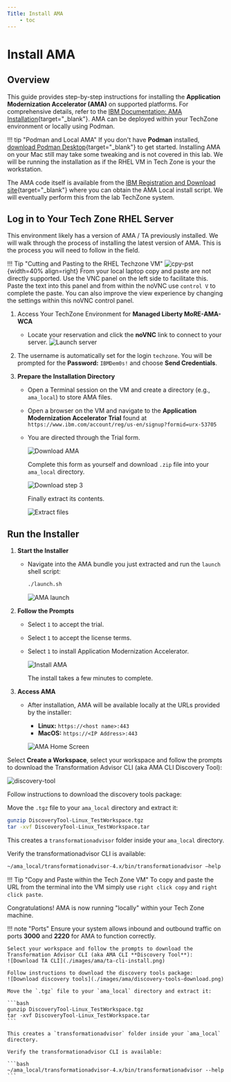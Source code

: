 ```yaml
---
Title: Install AMA
    - toc
---
```


# Install AMA

## Overview

This guide provides step-by-step instructions for installing the **Application Modernization Accelerator (AMA)** on supported platforms. For comprehensive details, refer to the [IBM Documentation: AMA Installation](https://www.ibm.com/docs/en/ama?topic=install){target="_blank"}. AMA can be deployed within your TechZone environment or locally using Podman.

!!! tip "Podman and Local AMA"
    If you don't have **Podman** installed, [download Podman Desktop](https://podman-desktop.io/downloads){target="_blank"} to get started.  Installing AMA on your Mac still may take some tweaking and is not covered in this lab.  We will be running the installation as if the RHEL VM in Tech Zone is your the workstation.

The AMA code itself is available from the [IBM Registration and Download site](https://www.ibm.com/account/reg/us-en/signup?formid=urx-53705){target="_blank"} where you can obtain the AMA Local install script.  We will eventually perform this from the lab TechZone system.

## Log in to Your Tech Zone RHEL Server

This environment likely has a version of AMA / TA previously installed.  We will walk through the process of installing the latest version of AMA.  This is the process you will need to follow in the field.

!!! Tip "Cutting and Pasting to the RHEL Techzone VM"
    ![cpy-pst](./images/copy-paste-vnc.png){width=40% align=right} From your local laptop copy and paste are not directly supported.  Use the VNC panel on the left side to facilitate this.  Paste the text into this panel and from within the noVNC use `control V` to complete the paste.  You can also improve the view experience by changing the settings within this noVNC control panel.
    
1. Access Your TechZone Environment for **Managed Liberty MoRE-AMA-WCA**
    - Locate your reservation and click the **noVNC** link to connect to your server.
    ![Launch server](./images/server-connect.png)

2. The username is automatically set for the login  `techzone`.  You will be prompted for the **Password:** `IBMDem0s!` and choose **Send Credentials**.

3. **Prepare the Installation Directory**  
    - Open a Terminal session on the VM and create a directory (e.g., `ama_local`) to store AMA files.
    - Open a browser on the VM and navigate to the **Application Modernization Accelerator Trial** found at `https://www.ibm.com/account/reg/us-en/signup?formid=urx-53705`
    - You are directed through the Trial form.

        ![Download AMA](./images/ama-download.png)

        Complete this form as yourself and download `.zip` file into your `ama_local` directory.

        ![Download step 3](./images/ama-download-3.png)

        Finally extract its contents.
        
        ![Extract files](./images/ama-extraction.png)


## Run the Installer

1. **Start the Installer**  
    - Navigate into the AMA bundle you just extracted and run the `launch` shell script:
        ```bash
        ./launch.sh
        ```
        ![AMA launch](./images/ama-download-2.png)


2. **Follow the Prompts**  
    - Select `1` to accept the trial.
    - Select `1` to accept the license terms.
    - Select `1` to install Application Modernization Accelerator.

        ![Install AMA](./images/ama-install.png)

        The install takes a few minutes to complete.

3. **Access AMA**  
    - After installation, AMA will be available locally at the URLs provided by the installer:
        - **Linux:** `https://<host name>:443`
        - **MacOS:** `https://<IP Address>:443`

        ![AMA Home Screen](./images/ama-home)

Select **Create a Workspace**, select your workspace and follow the prompts to download the Transformation Advisor CLI (aka AMA CLI Discovery Tool):

![discovery-tool](./images/ama-ruh-discovery-tool.png)

Follow instructions to download the discovery tools package:

Move the `.tgz` file to your `ama_local` directory and extract it:

```bash
gunzip DiscoveryTool-Linux_TestWorkspace.tgz
tar -xvf DiscoveryTool-Linux_TestWorkspace.tar
```

This creates a `transformationadvisor` folder inside your `ama_local` directory.

Verify the transformationadvisor CLI is available:

```bash
~/ama_local/transformationadvisor-4.x/bin/transformationadvisor –help
```

!!! Tip "Copy and Paste within the Tech Zone VM"
    To copy and paste the URL from the terminal into the VM simply use `right click copy` and `right click paste`. 

Congratulations! AMA is now running "locally" within your Tech Zone machine.

!!! note "Ports"
    Ensure your system allows inbound and outbound traffic on ports **3000** and **2220** for AMA to function correctly.

    Select your workspace and follow the prompts to download the Transformation Advisor CLI (aka AMA CLI **Discovery Tool**):
    ![Download TA CLI](./images/ama/ta-cli-install.png)

    Follow instructions to download the discovery tools package:
    ![Download discovery tools](./images/ama/discovery-tools-download.png)

    Move the `.tgz` file to your `ama_local` directory and extract it:

    ```bash
    gunzip DiscoveryTool-Linux_TestWorkspace.tgz
    tar -xvf DiscoveryTool-Linux_TestWorkspace.tar
    ```

    This creates a `transformationadvisor` folder inside your `ama_local` directory. 

    Verify the transformationadvisor CLI is available:

    ```bash
    ~/ama_local/transformationadvisor-4.x/bin/transformationadvisor --help
    ```


